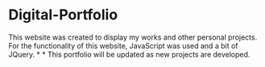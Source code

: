 # Digital-Portfolio
This website was created to display my works and other personal projects.
For the functionality of this website, JavaScript was used and a bit of JQuery.
*
*
This portfolio will be updated as new projects are developed.
